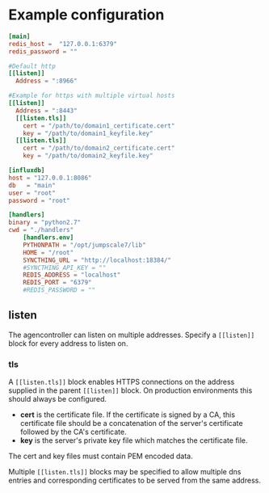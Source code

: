 # Example configuration

```toml
[main]
redis_host =  "127.0.0.1:6379"
redis_password = ""

#Default http
[[listen]]
  Address = ":8966"

#Example for https with multiple virtual hosts
[[listen]]
  Address = ":8443"
  [[listen.tls]]
    cert = "/path/to/domain1_certificate.cert"
    key = "/path/to/domain1_keyfile.key"
  [[listen.tls]]
    cert = "/path/to/domain2_certificate.cert"
    key = "/path/to/domain2_keyfile.key"

[influxdb]
host = "127.0.0.1:8086"
db   = "main"
user = "root"
password = "root"

[handlers]
binary = "python2.7"
cwd = "./handlers"
    [handlers.env]
    PYTHONPATH = "/opt/jumpscale7/lib"
    HOME = "/root"
    SYNCTHING_URL = "http://localhost:18384/"
    #SYNCTHING_API_KEY = ""
    REDIS_ADDRESS = "localhost"
    REDIS_PORT = "6379"
    #REDIS_PASSWORD = ""
```
## listen
The agencontroller can listen on multiple addresses. Specify a `[[listen]]` block for every address to listen on.

### tls
A `[[listen.tls]]` block enables HTTPS connections on the address supplied in the parent `[[listen]]` block.
On production environments this should always be configured.

* **cert** is the certificate file. 
If the certificate is signed by a CA, this certificate file should be a concatenation of the server's certificate followed by the CA's certificate.
* **key** is the server's private key file which matches the certificate file.


The cert and key files must contain PEM encoded data.

Multiple `[[listen.tls]]` blocks may be specified to allow multiple dns entries and corresponding certificates to be served from the same address.

